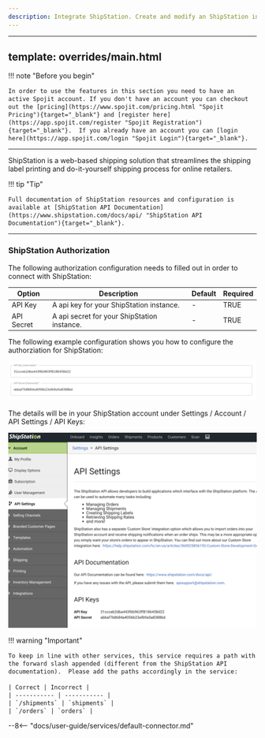```yaml
---
description: Integrate ShipStation. Create and modify an ShipStation integration with the bilateral transfer of resources within the ShipStation RESTful web service. This ShipStation service can be added to your workflow and connect and share data with other services.
---
```

---
template: overrides/main.html
---
!!! note "Before you begin" 

    In order to use the features in this section you need to have an active Spojit account. If you don't have an account you can checkout out the [pricing](https://www.spojit.com/pricing.html "Spojit Pricing"){target="_blank"} and [register here](https://app.spojit.com/register "Spojit Registration"){target="_blank"}.  If you already have an account you can [login here](https://app.spojit.com/login "Spojit Login"){target="_blank"}.
___
   
ShipStation is a web-based shipping solution that streamlines the shipping label printing and do-it-yourself shipping process for online retailers.

!!! tip "Tip" 

    Full documentation of ShipStation resources and configuration is available at [ShipStation API Documentation](https://www.shipstation.com/docs/api/ "ShipStation API Documentation"){target="_blank"}.
___
### ShipStation Authorization

The following authorization configuration needs to filled out in order to connect with ShipStation:

| Option | Description | Default | Required |
| ----------- | ----------- | ----------- | ----------- |
| API Key | A api key for your ShipStation instance. | - | TRUE |
| API Secret | A api secret for your ShipStation instance. | - | TRUE |

The following example configuration shows you how to configure the authorziation for ShipStation:

![ShipStation Authorization Configuration](/assets/images/services/shipstation-service/authorization-configuration.png "ShipStation Authorization Configuration")

The details will be in your ShipStation account under Settings / Account / API Settings / API Keys:

![ShipStation Authorization Details](/assets/images/services/shipstation-service/authorization-details.png "ShipStation Authorization Details")


!!! warning "Important"

    To keep in line with other services, this service requires a path with the forward slash appended (different from the ShipStation API documentation).  Please add the paths accordingly in the service:

    | Correct | Incorrect |
    | ----------- | ----------- |
    | `/shipments` | `shipments` |
    | `/orders` | `orders` |

--8<-- "docs/user-guide/services/default-connector.md"